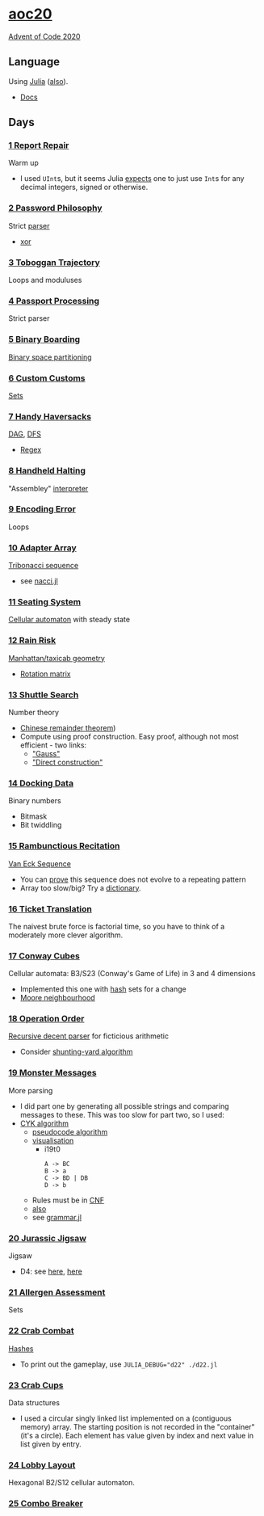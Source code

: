 # [aoc20](https://gitlab.com/eidoom/aoc20)

[Advent of Code 2020](https://adventofcode.com/2020)

## Language

Using [Julia](https://julialang.org/) ([also](https://en.wikipedia.org/wiki/Julia_(programming_language))).

* [Docs](https://docs.julialang.org/)

## Days

### [1 Report Repair](https://adventofcode.com/2020/day/1)

Warm up

* I used `UInt`s, but it seems Julia [expects](https://docs.julialang.org/en/v1/manual/integers-and-floating-point-numbers/#Integers) one to just use `Int`s for any decimal integers, signed or otherwise.

### [2 Password Philosophy](https://adventofcode.com/2020/day/2)

Strict [parser](https://en.wikipedia.org/wiki/Parsing#Computer_languages)

* [xor](https://en.wikipedia.org/wiki/Exclusive_or)

### [3 Toboggan Trajectory](https://adventofcode.com/2020/day/3)

Loops and moduluses

### [4 Passport Processing](https://adventofcode.com/2020/day/4)

Strict parser

### [5 Binary Boarding](https://adventofcode.com/2020/day/5)

[Binary space partitioning](https://en.wikipedia.org/wiki/Binary_space_partitioning)

### [6 Custom Customs](https://adventofcode.com/2020/day/6)

[Sets](https://en.wikipedia.org/wiki/Set_(abstract_data_type))

### [7 Handy Haversacks](https://adventofcode.com/2020/day/7)

[DAG](https://en.wikipedia.org/wiki/Directed_acyclic_graph), [DFS](https://en.wikipedia.org/wiki/Depth-first_search)

* [Regex](https://en.wikipedia.org/wiki/Regular_expression)

### [8 Handheld Halting](https://adventofcode.com/2020/day/8)

"Assembley" [interpreter](https://en.wikipedia.org/wiki/Interpreter_(computing))

### [9 Encoding Error](https://adventofcode.com/2020/day/9)

Loops

### [10 Adapter Array](https://adventofcode.com/100100/day/10)

[Tribonacci sequence](https://oeis.org/A000073)

* see [nacci.jl](./nacci.jl)

### [11 Seating System](https://adventofcode.com/110110/day/11)

[Cellular automaton](https://en.wikipedia.org/wiki/Cellular_automaton) with steady state

### [12 Rain Risk](https://adventofcode.com/120120/day/12)

[Manhattan/taxicab geometry](https://en.wikipedia.org/wiki/Taxicab_geometry)

* [Rotation matrix](https://en.wikipedia.org/wiki/Rotation_matrix)

### [13 Shuttle Search](https://adventofcode.com/130130/day/13)

Number theory

* [Chinese remainder theorem](https://en.wikipedia.org/wiki/Chinese_remainder_theorem))
* Compute using proof construction. Easy proof, although not most efficient - two links:
    * ["Gauss"](https://shainer.github.io/crypto/math/2017/10/22/chinese-remainder-theorem.html)
    * ["Direct construction"](https://en.wikipedia.org/wiki/Chinese_remainder_theorem#Existence_(direct_construction))

### [14 Docking Data](https://adventofcode.com/140140/day/14)

Binary numbers

* Bitmask
* Bit twiddling

### [15 Rambunctious Recitation](https://adventofcode.com/150150/day/15)

[Van Eck Sequence](https://oeis.org/A181391)

* You can [prove](https://youtu.be/etMJxB-igrc) this sequence does not evolve to a repeating pattern
* Array too slow/big? Try a [dictionary](https://en.wikipedia.org/wiki/Associative_array).

### [16 Ticket Translation](https://adventofcode.com/160160/day/16)

The naivest brute force is factorial time, so you have to think of a moderately more clever algorithm.

### [17 Conway Cubes](https://adventofcode.com/170170/day/17)

Cellular automata: B3/S23 (Conway's Game of Life) in 3 and 4 dimensions

* Implemented this one with [hash](https://en.wikipedia.org/wiki/Hash_table) sets for a change
* [Moore neighbourhood](https://en.wikipedia.org/wiki/Moore_neighborhood)

### [18 Operation Order](https://adventofcode.com/180180/day/18)

[Recursive decent parser](https://en.wikipedia.org/wiki/Recursive_descent_parser) for ficticious arithmetic

* Consider [shunting-yard algorithm](https://en.wikipedia.org/wiki/Shunting-yard_algorithm)

### [19 Monster Messages](https://adventofcode.com/190190/day/19)

More parsing

* I did part one by generating all possible strings and comparing messages to these. This was too slow for part two, so I used:
* [CYK algorithm](https://en.wikipedia.org/wiki/CYK_algorithm)
    * [pseudocode algorithm](https://en.wikipedia.org/wiki/CYK_algorithm#As_pseudocode)
    * [visualisation](https://www.xarg.org/tools/cyk-algorithm/)
        * i19t0
            ```
            A -> BC
            B -> a
            C -> BD | DB
            D -> b
            ```
    * Rules must be in [CNF](https://en.wikipedia.org/wiki/Chomsky_normal_form)
    * [also](https://en.wikipedia.org/wiki/Phrase_structure_rules)
    * see [grammar.jl](./grammar.jl)

### [20 Jurassic Jigsaw](https://adventofcode.com/200200/day/20)

Jigsaw

* D4: see [here](https://en.wikipedia.org/wiki/Dihedral_group), [here](https://en.wikipedia.org/wiki/Examples_of_groups#dihedral_group_of_order_8)

### [21 Allergen Assessment](https://adventofcode.com/210210/day/21)

Sets

### [22 Crab Combat](https://adventofcode.com/220220/day/22)

[Hashes](https://en.wikipedia.org/wiki/Hash_function)

* To print out the gameplay, use `JULIA_DEBUG="d22" ./d22.jl`

### [23 Crab Cups](https://adventofcode.com/230230/day/23)

Data structures

* I used a circular singly linked list implemented on a (contiguous memory) array. The starting position is not recorded in the "container" (it's a circle). Each element has value given by index and next value in list given by entry.

### [24 Lobby Layout](https://adventofcode.com/240240/day/24)

Hexagonal B2/S12 cellular automaton.

### [25 Combo Breaker](https://adventofcode.com/250250/day/25)


